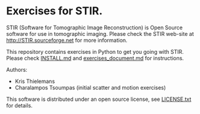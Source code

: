 # Exercises for STIR.

STIR (Software for Tomographic Image Reconstruction) is 
Open Source software for use in tomographic imaging. 
Please check the STIR web-site at http://STIR.sourceforge.net for more
information.

This repository contains exercises in Python to get you going
with STIR. Please check [INSTALL.md](INSTALL.md) and 
[exercises_document.md](exercises_document.md) for instructions.

Authors:
- Kris Thielemans
- Charalampos Tsoumpas (initial scatter and motion exercises)

This software is distributed under an open source license, see [LICENSE.txt](LICENSE.txt)
for details.


